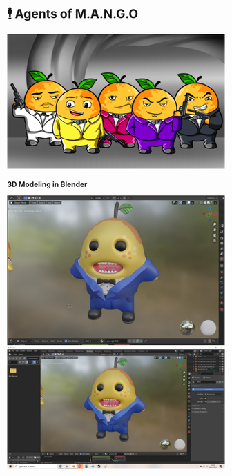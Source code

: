 # 🕴 Agents of M.A.N.G.O

![](<../../../.gitbook/assets/image (9) (1) (1) (1) (1) (1).png>)

### 3D Modeling in Blender

![](<../../../.gitbook/assets/image (19).png>)![](<../../../.gitbook/assets/image (16).png>)

